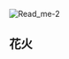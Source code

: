 ![Read_me-_2_](https://user-images.githubusercontent.com/70077254/110039306-62b33980-7d84-11eb-84ee-3e462b5a6605.PNG)
<h2>花火</h2>
